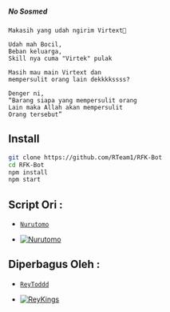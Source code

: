 ##### No Sosmed
```
Makasih yang udah ngirim Virtext🙂

Udah mah Bocil,
Beban keluarga,
Skill nya cuma "Virtek" pulak
```

```
Masih mau main Virtext dan 
mempersulit orang lain dekkkkssss?

Denger ni,
“Barang siapa yang mempersulit orang
Lain maka Allah akan mempersulit
Orang tersebut”
```


## Install

```bash
git clone https://github.com/RTeam1/RFK-Bot
cd RFK-Bot
npm install
npm start
```



## Script Ori :
* [`Nurutomo`](https://github.com/Nurutomo)

* [![Nurutomo](https://github.com/Nurutomo.png?size=100)](https://github.com/Nurutomo)

## Diperbagus Oleh :
* [`ReyToddd`](https://github.com/RTeam1)

* [![ReyKings](https://github.com/RTeam1.png?size=100)](https://github.com/RTeam1)
